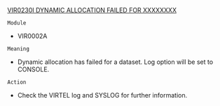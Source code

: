 [VIR0230I DYNAMIC ALLOCATION FAILED FOR XXXXXXXX](https://virtel.readthedocs.io/en/latest/manuals/virtel/Virtel459MG/messages.html?highlight=VIR0230I#VIR0230I)

`Module`
- VIR0002A

`Meaning`
- Dynamic allocation has failed for a dataset. Log option will be set to CONSOLE.

`Action`
- Check the VIRTEL log and SYSLOG for further information.

